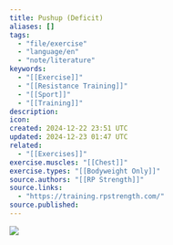 ```yaml
---
title: Pushup (Deficit)
aliases: []
tags:
  - "file/exercise"
  - "language/en"
  - "note/literature"
keywords:
  - "[[Exercise]]"
  - "[[Resistance Training]]"
  - "[[Sport]]"
  - "[[Training]]"
description: 
icon: 
created: 2024-12-22 23:51 UTC
updated: 2024-12-23 01:47 UTC
related:
  - "[[Exercises]]"
exercise.muscles: "[[Chest]]"
exercise.types: "[[Bodyweight Only]]"
source.authors: "[[RP Strength]]"
source.links:
  - "https://training.rpstrength.com/"
source.published: 
---
```


![](https://www.youtube.com/watch?v=gmNlqsE3Onc)
